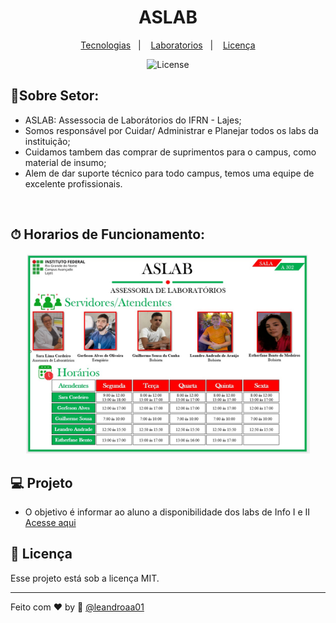 <h1 align="center"> ASLAB </h1>


<p align="center">
  <a href="#-tecnologias">Tecnologias</a>&nbsp;&nbsp;&nbsp;|&nbsp;&nbsp;&nbsp;
  <a href="#-projeto">Laboratorios</a>&nbsp;&nbsp;&nbsp;|&nbsp;&nbsp;&nbsp;
  <a href="#memo-licença">Licença</a>
</p>

<p align="center">
  <img alt="License" src="https://img.shields.io/static/v1?label=license&message=MIT&color=49AA26&labelColor=000000">
</p>

## 📑Sobre Setor:

- ASLAB: Assessocia de Laborátorios do IFRN - Lajes;
-  Somos responsável por Cuidar/ Administrar e Planejar todos os labs da instituição;
-  Cuidamos tambem das comprar de suprimentos para o campus, como material de insumo;
-  Alem de dar suporte técnico para todo campus, temos uma equipe de excelente profissionais.

<br>

## ⏱ Horarios de Funcionamento: 


<p align="center">
  <img alt="ASLAB" src="https://github.com/leandroaa01/ASLAB/blob/main/ASLAB.jpeg?raw=true" width="90%">
</p>




## 💻 Projeto

- O objetivo é informar ao aluno a disponibilidade dos labs de Info I e II [ Acesse aqui](https://leandroaa01.github.io/ASLAB/) 



## :memo: Licença

Esse projeto está sob a licença MIT.

---

Feito com ♥ by  :wave: [@leandroaa01](https://www.instagram.com/leandroaa01)

